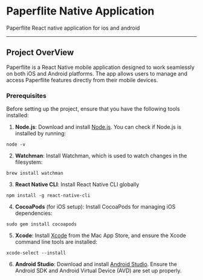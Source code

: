 # Paperflite Native Application

Paperflite React native application for ios and android

---
## Project OverView

Paperflite is a React Native mobile application designed to work seamlessly on both iOS and Android platforms. The app allows users to manage and access Paperflite features directly from their mobile devices.


### Prerequisites

Before setting up the project, ensure that you have the following tools installed:


1. **Node.js**: Download and install [Node.js](https://nodejs.org/en/download/source-code). You can check if Node.js is installed by running:

```
node -v
```

2. **Watchman**: Install Watchman, which is used to watch changes in the filesystem:

```
brew install watchman
```

3. **React Native CLI**: Install React Native CLI globally

```
npm install -g react-native-cli
```

4. **CocoaPods** (for iOS setup): Install CocoaPods for managing iOS dependencies:

```
sudo gem install cocoapods
```

5. **Xcode**: Install [Xcode](https://apps.apple.com/us/app/xcode/id497799835?mt=12) from the Mac App Store, and ensure the Xcode command line tools are installed:

```
xcode-select --install
```


6. **Android Studio**: Download and install [Android Studio](https://developer.android.com/studio). Ensure the Android SDK and Android Virtual Device (AVD) are set up properly.

